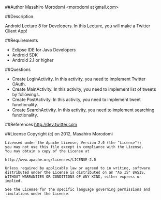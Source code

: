 ##Author
Masahiro Morodomi &lt;morodomi at gmail.com&gt;

##Description

Android Lecture 8 for Developers.
In this Lecture, you will make a Twitter Client App!

##Requirements
 * Eclipse IDE for Java Developers
 * Android SDK
 * Android 2.1 or higher

##Questions
 * Create LoginActivity. In this activity, you need to implement Twitter OAuth. 
 * Create MainActivity. In this activity, you need to implement list of tweets by followings.
 * Create PostActivity. In this activity, you need to implement tweet functionality.
 * Create SearchActivity. In this activity, you need to implement searching functionality.

##References
http://dev.twitter.com

##License
    Copyright (c) on 2012, Masahiro Morodomi

    Licensed under the Apache License, Version 2.0 (the "License");
    you may not use this file except in compliance with the License.
    You may obtain a copy of the License at

    http://www.apache.org/licenses/LICENSE-2.0

    Unless required by applicable law or agreed to in writing, software
    distributed under the License is distributed on an "AS IS" BASIS,
    WITHOUT WARRANTIES OR CONDITIONS OF ANY KIND, either express or
    implied.

    See the License for the specific language governing permissions and
    limitations under the License.
